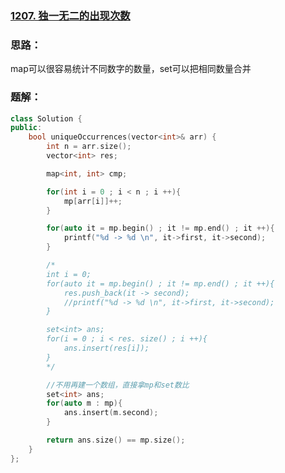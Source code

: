 ### [1207. 独一无二的出现次数](https://leetcode.cn/problems/unique-number-of-occurrences/description/)

### 思路：
map可以很容易统计不同数字的数量，set可以把相同数量合并

### 题解：
                     
```c++
class Solution {
public:
    bool uniqueOccurrences(vector<int>& arr) {
        int n = arr.size();
        vector<int> res;

        map<int, int> cmp;

        for(int i = 0 ; i < n ; i ++){
            mp[arr[i]]++;
        }

        for(auto it = mp.begin() ; it != mp.end() ; it ++){
            printf("%d -> %d \n", it->first, it->second);
        }

        /*
        int i = 0;
        for(auto it = mp.begin() ; it != mp.end() ; it ++){
            res.push_back(it -> second);
            //printf("%d -> %d \n", it->first, it->second);
        }

        set<int> ans;
        for(i = 0 ; i < res. size() ; i ++){
            ans.insert(res[i]);
        }
        */

        //不用再建一个数组，直接拿mp和set数比
        set<int> ans;
        for(auto m : mp){
            ans.insert(m.second);
        }

        return ans.size() == mp.size();
    }
};
```
